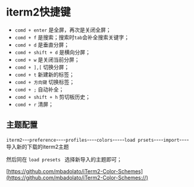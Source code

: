 # iterm2快捷键

- `comd + enter` 是全屏，再次是关闭全屏；
- `comd + f` 是搜索；搜索时`tab`会补全搜索关键字；
- `comd + d` 是垂直分屏；
- `comd + shift + d` 是横向分屏；
- `comd + w` 是关闭当前分屏；
- `comd + ],[` 切换分屏；
- `comd + t` 新建新的标签；
- `comd + 方向键` 切换标签；
- `comd + ;` 自动补全；
- `comd + shift + h` 剪切板历史；
- `comd + r` 清屏；


## 主题配置

`iterm2`---`preference`----`profiles`----`colors`-----`load prsets`----`import`----导入新的下载的iterm2主题

然后同在 `load presets ` 选择新导入的主题即可；

[https://github.com/mbadolato/iTerm2-Color-Schemes](https://github.com/mbadolato/iTerm2-Color-Schemes://)
